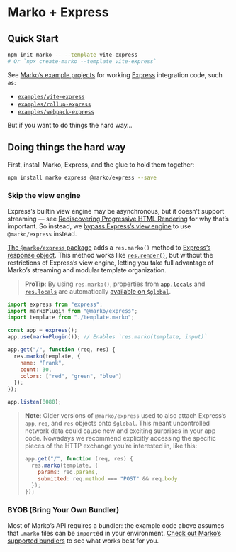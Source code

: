 # Marko + Express

## Quick Start

```sh
npm init marko -- --template vite-express
# Or `npx create-marko --template vite-express`
```

See [Marko’s example projects](https://github.com/marko-js/examples) for working [Express](https://expressjs.com/) integration code, such as:

- [`examples/vite-express`](https://github.com/marko-js/examples/tree/master/examples/vite-express)
- [`examples/rollup-express`](https://github.com/marko-js/examples/tree/master/examples/rollup-express)
- [`examples/webpack-express`](https://github.com/marko-js/examples/tree/master/examples/webpack-express)

But if you want to do things the hard way…

## Doing things the hard way

First, install Marko, Express, and the glue to hold them together:

```sh
npm install marko express @marko/express --save
```

### Skip the view engine

Express’s builtin view engine may be asynchronous, but it doesn’t support streaming — see [Rediscovering Progressive HTML Rendering](https://tech.ebayinc.com/engineering/async-fragments-rediscovering-progressive-html-rendering-with-marko/) for why that’s important. So instead, we [bypass Express’s view engine](https://strongloop.com/strongblog/bypassing-express-view-rendering-for-speed-and-modularity/) to use `@marko/express` instead.

[The `@marko/express` package](https://www.npmjs.com/package/@marko/express) adds a `res.marko()` method to [Express’s response object](https://expressjs.com/en/api.html#res). This method works like [`res.render()`](https://expressjs.com/en/api.html#res.render), but without the restrictions of Express’s view engine, letting you take full advantage of Marko’s streaming and modular template organization.

> **ProTip**: By using `res.marko()`, properties from [`app.locals`](https://expressjs.com/en/api.html#app.locals) and [`res.locals`](https://expressjs.com/en/api.html#res.locals) are automatically [available on `$global`](https://markojs.com/docs/rendering/#global-data).

```js
import express from "express";
import markoPlugin from "@marko/express";
import template from "./template.marko";

const app = express();
app.use(markoPlugin()); // Enables `res.marko(template, input)`

app.get("/", function (req, res) {
  res.marko(template, {
    name: "Frank",
    count: 30,
    colors: ["red", "green", "blue"]
  });
});

app.listen(8080);
```

> **Note**: Older versions of `@marko/express` used to also attach Express’s `app`, `req`, and `res` objects onto `$global`. This meant uncontrolled network data could cause new and exciting surprises in your app code. Nowadays we recommend explicitly accessing the specific pieces of the HTTP exchange you’re interested in, like this:
>
> ```js
> app.get("/", function (req, res) {
>   res.marko(template, {
>     params: req.params,
>     submitted: req.method === "POST" && req.body
>   });
> });
> ```

### BYOB (Bring Your Own Bundler)

Most of Marko’s API requires a bundler: the example code above assumes that `.marko` files can be `import`ed in your environment. [Check out Marko’s supported bundlers](https://markojs.com/docs/bundler-integrations-overview/) to see what works best for you.
